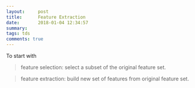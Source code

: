 ```yaml
---
layout:     post
title:      Feature Extraction
date:       2018-01-04 12:34:57
summary:   
tags: tds
comments: true
---
```


To start with


> feature selection: select a subset of the original feature set.

> feature extraction: build new set of features from original feature set.


